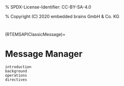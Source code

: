 % SPDX-License-Identifier: CC-BY-SA-4.0

% Copyright (C) 2020 embedded brains GmbH & Co. KG

```{index} messages
```

```{index} message queues
```

(RTEMSAPIClassicMessage)=

# Message Manager

```{toctree}
introduction
background
operations
directives
```

